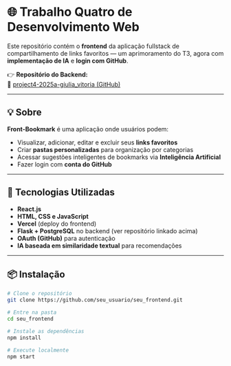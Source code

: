 # 🌐 Trabalho Quatro de Desenvolvimento Web

Este repositório contém o **frontend** da aplicação fullstack de compartilhamento de links favoritos — um aprimoramento do T3, agora com **implementação de IA** e **login com GitHub**.

👉 **Repositório do Backend:**  
🔗 [project4-2025a-giulia_vitoria (GitHub)](https://github.com/elc1090/project4-2025a-giulia_vitoria.git)

---

## 💡 Sobre

**Front-Bookmark** é uma aplicação onde usuários podem:

- Visualizar, adicionar, editar e excluir seus **links favoritos**
- Criar **pastas personalizadas** para organização por categorias
- Acessar sugestões inteligentes de bookmarks via **Inteligência Artificial**
- Fazer login com **conta do GitHub**

---

## 🚀 Tecnologias Utilizadas

- **React.js**
- **HTML, CSS e JavaScript**
- **Vercel** (deploy do frontend)
- **Flask + PostgreSQL** no backend (ver repositório linkado acima)
- **OAuth (GitHub)** para autenticação
- **IA baseada em similaridade textual** para recomendações

---

## 📦 Instalação

```bash
# Clone o repositório
git clone https://github.com/seu_usuario/seu_frontend.git

# Entre na pasta
cd seu_frontend

# Instale as dependências
npm install

# Execute localmente
npm start
